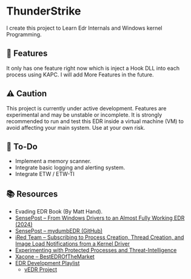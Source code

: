 # ThunderStrike
I create this project to Learn Edr Internals and Windows kernel Programming. 


## 🚀 Features
It only has one feature right now which is inject a Hook DLL into each process using KAPC.
I will add More Features in the future. 


## ⚠️ Caution 
This project is currently under active development. Features are experimental and may be unstable or incomplete. It is strongly recommended to run and test this EDR inside a virtual machine (VM) to avoid affecting your main system. Use at your own risk.


## 📝 To-Do 

- Implement a memory scanner.
- Integrate basic logging and alerting system.
- Integrate ETW / ETW-TI 



## 📚 Resources
- Evading EDR Book (By Matt Hand).
- [SensePost – From Windows Drivers to an Almost Fully Working EDR (2024)](https://sensepost.com/blog/2024/sensecon-23-from-windows-drivers-to-an-almost-fully-working-edr/)
- [SensePost – mydumbEDR (GitHub)](https://github.com/sensepost/mydumbedr)
- [iRed Team – Subscribing to Process Creation, Thread Creation, and Image Load Notifications from a Kernel Driver](https://www.ired.team/miscellaneous-reversing-forensics/windows-kernel-internals/subscribing-to-process-creation-thread-creation-and-image-load-notifications-from-a-kernel-driver)
- [Experimenting with Protected Processes and Threat-Intelligence ](https://xacone.github.io/BestEdrOfTheMarketV3.html)
- [Xacone – BestEDROfTheMarket ](https://github.com/Xacone/BestEdrOfTheMarket)
- [EDR Development Playlist ](https://www.youtube.com/watch?v=vXRercv2iU8&list=PLc2_LEyTNutFkUliQMTZ_FHl8kNx3f5-E)
    - [vEDR Project](https://github.com/ytincodenito/vEDR)



